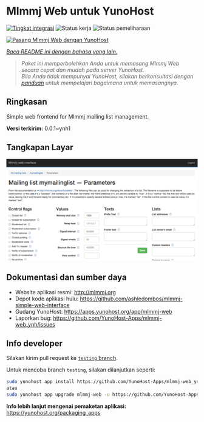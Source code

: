 <!--
N.B.: README ini dibuat secara otomatis oleh <https://github.com/YunoHost/apps/tree/master/tools/readme_generator>
Ini TIDAK boleh diedit dengan tangan.
-->

# Mlmmj Web untuk YunoHost

[![Tingkat integrasi](https://dash.yunohost.org/integration/mlmmj-web.svg)](https://ci-apps.yunohost.org/ci/apps/mlmmj-web/) ![Status kerja](https://ci-apps.yunohost.org/ci/badges/mlmmj-web.status.svg) ![Status pemeliharaan](https://ci-apps.yunohost.org/ci/badges/mlmmj-web.maintain.svg)

[![Pasang Mlmmj Web dengan YunoHost](https://install-app.yunohost.org/install-with-yunohost.svg)](https://install-app.yunohost.org/?app=mlmmj-web)

*[Baca README ini dengan bahasa yang lain.](./ALL_README.md)*

> *Paket ini memperbolehkan Anda untuk memasang Mlmmj Web secara cepat dan mudah pada server YunoHost.*  
> *Bila Anda tidak mempunyai YunoHost, silakan berkonsultasi dengan [panduan](https://yunohost.org/install) untuk mempelajari bagaimana untuk memasangnya.*

## Ringkasan

Simple web frontend for Mlmmj mailing list management.


**Versi terkirim:** 0.0.1~ynh1

## Tangkapan Layar

![Tangkapan Layar pada Mlmmj Web](./doc/screenshots/screenshot.png)

## Dokumentasi dan sumber daya

- Website aplikasi resmi: <http://mlmmj.org>
- Depot kode aplikasi hulu: <https://github.com/ashledombos/mlmmj-simple-web-interface>
- Gudang YunoHost: <https://apps.yunohost.org/app/mlmmj-web>
- Laporkan bug: <https://github.com/YunoHost-Apps/mlmmj-web_ynh/issues>

## Info developer

Silakan kirim pull request ke [`testing` branch](https://github.com/YunoHost-Apps/mlmmj-web_ynh/tree/testing).

Untuk mencoba branch `testing`, silakan dilanjutkan seperti:

```bash
sudo yunohost app install https://github.com/YunoHost-Apps/mlmmj-web_ynh/tree/testing --debug
atau
sudo yunohost app upgrade mlmmj-web -u https://github.com/YunoHost-Apps/mlmmj-web_ynh/tree/testing --debug
```

**Info lebih lanjut mengenai pemaketan aplikasi:** <https://yunohost.org/packaging_apps>
